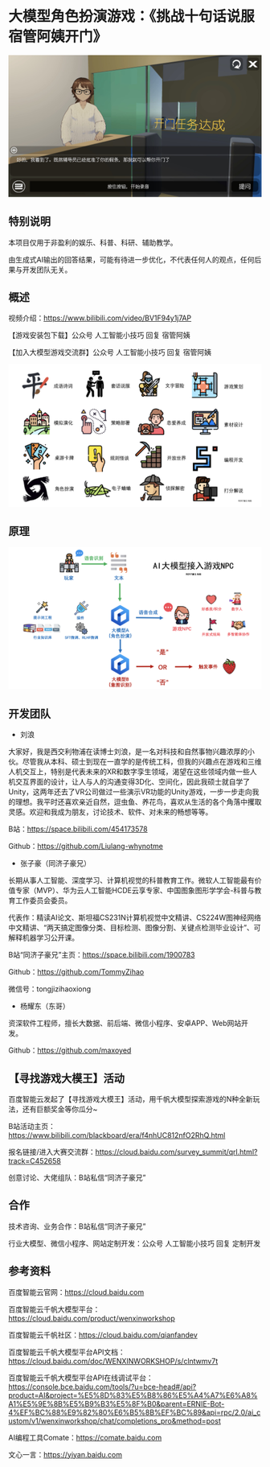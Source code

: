 # 大模型角色扮演游戏：《挑战十句话说服宿管阿姨开门》

![游戏界面](asset/ui-1.jpg)

## 特别说明

本项目仅用于非盈利的娱乐、科普、科研、辅助教学。

由生成式AI输出的回答结果，可能有待进一步优化，不代表任何人的观点，任何后果与开发团队无关。

## 概述

视频介绍：https://www.bilibili.com/video/BV1F94y1j7AP

【游戏安装包下载】公众号 人工智能小技巧 回复 宿管阿姨

【加入大模型游戏交流群】公众号 人工智能小技巧 回复 宿管阿姨

![大模型赋能的游戏场景](asset/kind.png)

## 原理

![开发流程图](asset/flow.png)

## 开发团队

- 刘浪

大家好，我是西交利物浦在读博士刘浪，是一名对科技和自然事物兴趣浓厚的小伙。尽管我从本科、硕士到现在一直学的是传统工科，但我的兴趣点在游戏和三维人机交互上，特别是代表未来的XR和数字孪生领域，渴望在这些领域内做一些人机交互界面的设计，让人与人的沟通变得3D化、空间化，因此我硕士就自学了Unity，这两年还去了VR公司做过一些演示VR功能的Unity游戏，一步一步走向我的理想。我平时还喜欢亲近自然，逗虫鱼、养花鸟，喜欢从生活的各个角落中攫取灵感。欢迎和我成为朋友，讨论技术、软件、对未来的畅想等等。

B站：https://space.bilibili.com/454173578

Github：https://github.com/Liulang-whynotme

- 张子豪（同济子豪兄）

长期从事人工智能、深度学习、计算机视觉的科普教育工作。微软人工智能最有价值专家（MVP）、华为云人工智能HCDE云享专家、中国图象图形学学会-科普与教育工作委员会委员。

代表作：精读AI论文、斯坦福CS231N计算机视觉中文精讲、CS224W图神经网络中文精讲、“两天搞定图像分类、目标检测、图像分割、关键点检测毕业设计”、可解释机器学习公开课。

B站“同济子豪兄”主页：https://space.bilibili.com/1900783

Github：https://github.com/TommyZihao

微信号：tongjizihaoxiong

- 杨耀东（东哥）
  
资深软件工程师，擅长大数据、前后端、微信小程序、安卓APP、Web网站开发。

Github：https://github.com/maxoyed

## 【寻找游戏大模王】活动

百度智能云发起了【寻找游戏大模王】活动，用千帆大模型探索游戏的N种全新玩法，还有巨额奖金等你瓜分~

B站活动主页：https://www.bilibili.com/blackboard/era/f4nhUC812nfO2RhQ.html

报名链接/进入大赛交流群：https://cloud.baidu.com/survey_summit/qrl.html?track=C452658

创意讨论、大佬组队：B站私信“同济子豪兄”

## 合作

技术咨询、业务合作：B站私信“同济子豪兄”

行业大模型、微信小程序、网站定制开发：公众号 人工智能小技巧 回复 定制开发

## 参考资料

百度智能云官网：https://cloud.baidu.com

百度智能云千帆大模型平台：https://cloud.baidu.com/product/wenxinworkshop

百度智能云千帆社区：https://cloud.baidu.com/qianfandev

百度智能云千帆大模型平台API文档：https://cloud.baidu.com/doc/WENXINWORKSHOP/s/clntwmv7t

百度智能云千帆大模型平台API在线调试平台：https://console.bce.baidu.com/tools/?u=bce-head#/api?product=AI&project=%E5%8D%83%E5%B8%86%E5%A4%A7%E6%A8%A1%E5%9E%8B%E5%B9%B3%E5%8F%B0&parent=ERNIE-Bot-4%EF%BC%88%E9%82%80%E6%B5%8B%EF%BC%89&api=rpc/2.0/ai_custom/v1/wenxinworkshop/chat/completions_pro&method=post

AI编程工具Comate：https://comate.baidu.com

文心一言：https://yiyan.baidu.com



